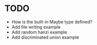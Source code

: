 # TODO

- How is the built-in Maybe type defined?
- Add file writing example
- Add random hanzi example
- Add discriminated union example